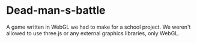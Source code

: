 # Dead-man-s-battle

A game written in WebGL we had to make for a school project. We weren't allowed to use three.js or any external graphics libraries, only WebGL.

